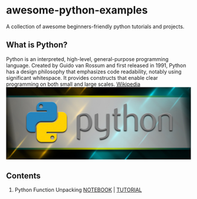# awesome-python-examples
A collection of awesome beginners-friendly python tutorials and projects. 

## What is Python?
Python is an interpreted, high-level, general-purpose programming language. Created by Guido van Rossum and first released in 1991, Python has a design philosophy that emphasizes code readability, notably using significant whitespace. It provides constructs that enable clear programming on both small and large scales. [Wikipedia](https://en.wikipedia.org/wiki/Python_(programming_language))
![python image](images/python.jpg)

## Contents
1. Python Function Unpacking [NOTEBOOK](notebook/Python_Function_Unpacking.ipynb) | [TUTORIAL](notebook/Python_Function_Unpacking.html)

